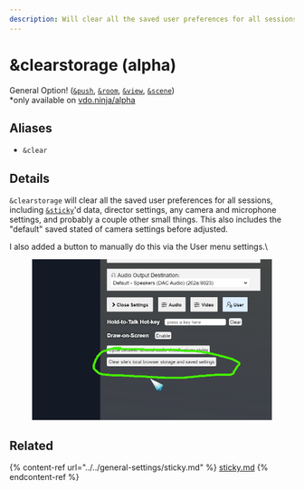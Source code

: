 ```yaml
---
description: Will clear all the saved user preferences for all sessions
---
```


# \&clearstorage (alpha)

General Option! ([`&push`](../../source-settings/push.md), [`&room`](../../general-settings/room.md), [`&view`](../view-parameters/view.md), [`&scene`](../view-parameters/scene.md))\
\*only available on [vdo.ninja/alpha](https://vdo.ninja/alpha/)

## Aliases

* `&clear`

## Details

`&clearstorage` will clear all the saved user preferences for all sessions, including [`&sticky`](../../general-settings/sticky.md)'d data, director settings, any camera and microphone settings, and probably a couple other small things. This also includes the "default" saved stated of camera settings before adjusted.

I also added a button to manually do this via the User menu settings.\


<figure><img src="../../.gitbook/assets/image (4) (3).png" alt=""><figcaption></figcaption></figure>

## Related

{% content-ref url="../../general-settings/sticky.md" %}
[sticky.md](../../general-settings/sticky.md)
{% endcontent-ref %}
